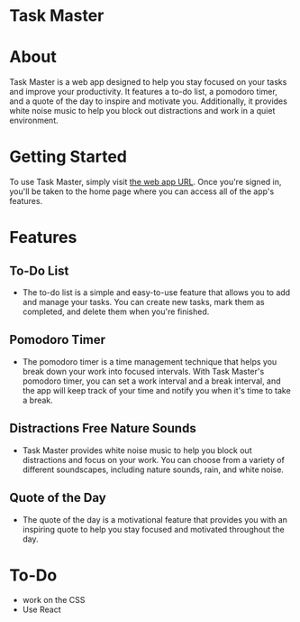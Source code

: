 # Task Master

# About
Task Master is a web app designed to help you stay focused on your tasks and improve your productivity. It features a to-do list, a pomodoro timer, and a quote of the day to inspire and motivate you. Additionally, it provides white noise music to help you block out distractions and work in a quiet environment.

# Getting Started
To use Task Master, simply visit [the web app URL](https://task-master-anfj.onrender.com/). Once you're signed in, you'll be taken to the home page where you can access all of the app's features.

# Features

## To-Do List
- The to-do list is a simple and easy-to-use feature that allows you to add and manage your tasks. You can create new tasks, mark them as completed, and delete them when you're finished.

## Pomodoro Timer
 - The pomodoro timer is a time management technique that helps you break down your work into focused intervals. With Task Master's pomodoro timer, you can set a work interval and a break interval, and the app will keep track of your time and notify you when it's time to take a break.

## Distractions Free Nature Sounds
 - Task Master provides white noise music to help you block out distractions and focus on your work. You can choose from a variety of different soundscapes, including nature sounds, rain, and white noise.

## Quote of the Day
 - The quote of the day is a motivational feature that provides you with an inspiring quote to help you stay focused and motivated throughout the day.


# To-Do 
- work on the CSS
- Use React 
